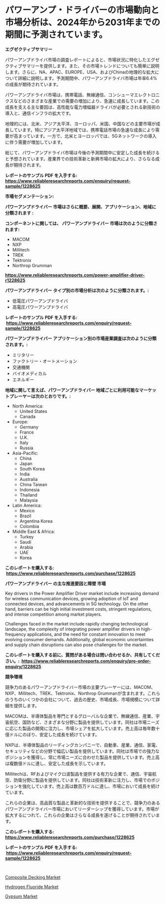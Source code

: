 <p><h1>パワーアンプ・ドライバーの市場動向と市場分析は、2024年から2031年までの期間に予測されています。</h1></p><p><strong>エグゼクティブサマリー</strong></p>
<p><p>パワーアンプドライバ市場の調査レポートによると、市場状況に特化したエグゼクティブサマリーを提供します。また、その市場トレンドについても簡単に説明します。さらに、NA、APAC、EUROPE、USA、およびChinaの地理的な拡大について詳細に説明します。予測期間中、パワーアンプドライバ市場は年率6.4%の成長が期待されています。</p><p>パワーアンプドライバ市場は、携帯電話、無線通信、コンシューマエレクトロニクスなどのさまざまな産業での需要の増加により、急速に成長しています。この成長を支える主な要因は、高性能な電力増幅器ドライバが必要とされる新技術の導入と、通信インフラの拡大です。</p><p>地理的には、北米、アジア太平洋、ヨーロッパ、米国、中国などの主要市場が成長しています。特にアジア太平洋地域では、携帯電話市場の急速な成長により需要が高まっています。一方で、北米とヨーロッパでは、5Gネットワークの導入に伴う需要が増加しています。</p><p>総じて、パワーアンプドライバ市場は今後の予測期間中に安定した成長を続けると予想されています。産業界での技術革新と新興市場の拡大により、さらなる成長が期待されます。</p></p>
<p><strong>レポートのサンプル PDF を入手する: <a href="https://www.reliableresearchreports.com/enquiry/request-sample/1228625">https://www.reliableresearchreports.com/enquiry/request-sample/1228625</a></strong></p>
<p><strong>市場セグメンテーション:</strong></p>
<p><strong> パワーアンプドライバー 市場はさらに概要、展開、アプリケーション、地域に分類されます :</strong></p>
<p><strong>コンポーネントに関しては、 パワーアンプドライバー 市場は次のように分類されます: &nbsp;</strong></p>
<p><ul><li>MACOM</li><li>NXP</li><li>Millitech</li><li>TREK</li><li>Tektronix</li><li>Northrop Grumman</li></ul></p>
<p><strong><a href="https://www.reliableresearchreports.com/power-amplifier-driver-r1228625">https://www.reliableresearchreports.com/power-amplifier-driver-r1228625</a></strong></p>
<p><strong> パワーアンプドライバー タイプ別の市場分析は次のように分類されます。:</strong></p>
<p><ul><li>低電圧パワーアンプドライバ</li><li>高電圧パワーアンプドライバ</li></ul></p>
<p><strong>レポートのサンプル PDF を入手する: &nbsp;<a href="https://www.reliableresearchreports.com/enquiry/request-sample/1228625">https://www.reliableresearchreports.com/enquiry/request-sample/1228625</a></strong></p>
<p><strong> パワーアンプドライバー アプリケーション別の市場産業調査は次のように分類されます。:</strong></p>
<p><ul><li>ミリタリー</li><li>ファクトリー・オートメーション</li><li>交通機関</li><li>バイオメディカル</li><li>エネルギー</li></ul></p>
<p><strong>地域に関して言えば、パワーアンプドライバー 地域ごとに利用可能なマーケットプレーヤーは次のとおりです。:</strong></p>
<p><ul>
    <li>
        North America:
        <ul>
            <li>United States</li>
            <li>Canada</li>
        </ul>
    </li>
    <li>
        Europe:
        <ul>
            <li>Germany</li>
            <li>France</li>
            <li>U.K.</li>
            <li>Italy</li>
            <li>Russia</li>
        </ul>
    </li>
    <li>
        Asia-Pacific:
        <ul>
            <li>China</li>
            <li>Japan</li>
            <li>South Korea</li>
            <li>India</li>
            <li>Australia</li>
            <li>China Taiwan</li>
            <li>Indonesia</li>
            <li>Thailand</li>
            <li>Malaysia</li>
        </ul>
    </li>
    <li>
        Latin America:
        <ul>
            <li>Mexico</li>
            <li>Brazil</li>
            <li>Argentina Korea</li>
            <li>Colombia</li>
        </ul>
    </li>
    <li>
        Middle East & Africa:
        <ul>
            <li>Turkey</li>
            <li>Saudi</li>
            <li>Arabia</li>
            <li>UAE</li>
            <li>Korea</li>
        </ul>
    </li>
    </ul></p>
<p><strong>このレポートを購入する: &nbsp;<a href="https://www.reliableresearchreports.com/purchase/1228625">https://www.reliableresearchreports.com/purchase/1228625</a></strong></p>
<p><strong>パワーアンプドライバー の主な推進要因と障壁 市場</strong></p>
<p><p>Key drivers in the Power Amplifier Driver market include increasing demand for wireless communication devices, growing adoption of IoT and connected devices, and advancements in 5G technology. On the other hand, barriers can be high initial investment costs, stringent regulations, and intense competition among market players.</p><p>Challenges faced in the market include rapidly changing technological landscape, the complexity of integrating power amplifier drivers in high-frequency applications, and the need for constant innovation to meet evolving consumer demands. Additionally, global economic uncertainties and supply chain disruptions can also pose challenges for the market.</p></p>
<p><strong>このレポートを購入する前に、質問がある場合は問い合わせるか、共有してください。:&nbsp; <a href="https://www.reliableresearchreports.com/enquiry/pre-order-enquiry/1228625">https://www.reliableresearchreports.com/enquiry/pre-order-enquiry/1228625</a></strong></p>
<p><strong>競争環境</strong></p>
<p><p>競争力のあるパワーアンプドライバー市場の主要プレーヤーには、MACOM、NXP、Millitech、TREK、Tektronix、Northrop Grummanが含まれます。これらのうちのいくつかの会社について、過去の歴史、市場成長、市場規模について詳細を提供します。</p><p>MACOMは、半導体製品を専門とするグローバルな企業で、無線通信、産業、宇宙航空、国防など、さまざまな分野に製品を提供しています。同社は市場ニーズに応じた製品の開発に注力し、市場シェアを拡大しています。売上高は毎年数十億ドルにのぼり、安定した成長を続けています。</p><p>NXPは、半導体製品のリーディングカンパニーで、自動車、産業、通信、家電、セキュリティなどの分野で幅広い製品を提供しています。同社は市場での強力なポジションを獲得し、常に市場ニーズに合わせた製品を提供しています。売上高は複数億ドルに達し、安定した成長を示しています。</p><p>Millitechは、RFおよびマイクロ波製品を提供する有力な企業で、通信、宇宙航空、防衛分野に製品を提供しています。同社は技術革新に注力し、市場でのポジションを強化しています。売上高は数百万ドルに達し、市場において成長を続けています。</p><p>これらの企業は、高品質な製品と革新的な技術を提供することで、競争力のあるパワーアンプドライバー市場においてリーダーシップを獲得しています。市場が拡大するにつれて、これらの企業はさらなる成長を遂げることが期待されています。</p></p>
<p><strong>このレポートを購入する: &nbsp; <a href="https://www.reliableresearchreports.com/purchase/1228625">https://www.reliableresearchreports.com/purchase/1228625</a></strong></p>
<p><strong>レポートのサンプル PDF を入手する: &nbsp;<a href="https://www.reliableresearchreports.com/enquiry/request-sample/1228625">https://www.reliableresearchreports.com/enquiry/request-sample/1228625</a></strong><strong></strong></p>
<p>&nbsp;</p>
<p><p><a href="https://www.linkedin.com/pulse/global-composite-decking-market-types-applications-major-players-3t1xf?trackingId=tC6yz9LsRjJsdiha7ilMkQ%3D%3D">Composite Decking Market</a></p><p><a href="https://www.linkedin.com/pulse/hydrogen-fluoride-market-size-examines-its-scope-primary-focus-skurc?trackingId=%2BDKUFIbdtCsrl1%2FQr77Kwg%3D%3D">Hydrogen Fluoride Market</a></p><p><a href="https://www.linkedin.com/pulse/gypsum-market-size-growth-forecast-from-2024-2031-trac-market-z5orc?trackingId=7SnHjDMPEkNfQ%2BU9bX6kcA%3D%3D">Gypsum Market</a></p></p>